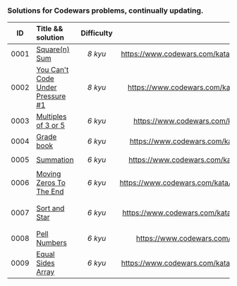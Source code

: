 ### Solutions for Codewars problems, continually updating.

|ID|Title && solution|Difficulty|URL|remarks|
|:---:|:---|:---:|:---:|:---:|
|0001|[Square(n) Sum](0001_square_n_sum/square_n_sum.go)|*8 kyu*|https://www.codewars.com/kata/515e271a311df0350d00000f/train/go|*`array;`* *`list;`*  *`fundamental`*|
|0002|[You Can't Code Under Pressure #1](0002_code_under_pressure/code_under_pressure.go)|*8 kyu*|https://www.codewars.com/kata/53ee5429ba190077850011d4/go|*`fundamental`*|
|0003|[Multiples of 3 or 5](0003_multiples_3_or_5/multiples_3_or_5.go)|*6 kyu*|https://www.codewars.com/kata/514b92a657cdc65150000006|*`mathematics`* *`algorithms`*|
|0004|[Grade book](0004_grade_book/grade_book.go)|*6 kyu*|https://www.codewars.com/kata/55cbd4ba903825f7970000f5/go|*`fundamentals`*|
|0005|[Summation](0005_summation/summation.go)|*6 kyu*|https://www.codewars.com/kata/55d24f55d7dd296eb9000030/go|*`fundamentals`* *`mathematics`*|
|0006|[Moving Zeros To The End](0006_moving_zeros/moving_zeros.go)|*6 kyu*|https://www.codewars.com/kata/52597aa56021e91c93000cb0/train/go|*`arrays`* *`sorting`* *`algorithm`*|
|0007|[Sort and Star](0007_sort_and_star/sort_and_star.go)|*6 kyu*|https://www.codewars.com/kata/57cfdf34902f6ba3d300001e/train/go|*`fundamentals`* *`strings`* *`arrays`* *`sorting`*|
|0008|[Pell Numbers](0008_pell_numbers/pell_numbers.go)|*6 kyu*|https://www.codewars.com/kata/5818d00a559ff57a2f000082|*`algorithms`*|
|0009|[Equal Sides Array](0009_equal_sides_array/equal_sides_array.go)|*6 kyu*|https://www.codewars.com/kata/5679aa472b8f57fb8c000047/train/go|*`algorithms`* *`fundamentals`* *`arrays`*|